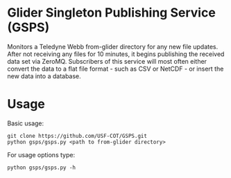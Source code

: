 # Glider Singleton Publishing Service (GSPS)

Monitors a Teledyne Webb from-glider directory for any new file updates.  After not receiving any files for 10 minutes, it begins publishing the received data set via ZeroMQ.  Subscribers of this service will most often either convert the data to a flat file format - such as CSV or NetCDF - or insert the new data into a database.

# Usage

Basic usage:

```
git clone https://github.com/USF-COT/GSPS.git
python gsps/gsps.py <path to from-glider directory>
```

For usage options type:

```
python gsps/gsps.py -h
```
